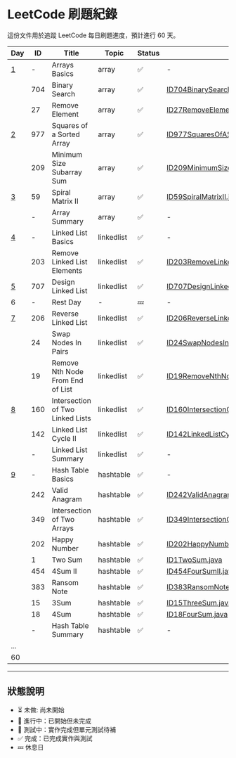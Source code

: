 # LeetCode 刷題紀錄

這份文件用於追蹤 LeetCode 每日刷題進度，預計進行 60 天。

| Day                                   | ID  | Title                            | Topic      | Status | Solution Link                                                                                                                                    | Notes |
|---------------------------------------|-----|----------------------------------|------------|--------|--------------------------------------------------------------------------------------------------------------------------------------------------|-------|
| [1](../doc/daily/day01-2025-04-18.md) | -   | Arrays Basics                    | array      | ✅      | -                                                                                                                                                |       |
|                                       | 704 | Binary Search                    | array      | ✅      | [ID704BinarySearch.java](../src/main/java/io/github/monty/leetcode/array/ID704BinarySearch.java)                                                 |       |
|                                       | 27  | Remove Element                   | array      | ✅      | [ID27RemoveElement.java](../src/main/java/io/github/monty/leetcode/array/ID27RemoveElement.java)                                                 |       |   
| [2](../doc/daily/day02-2025-04-19.md) | 977 | Squares of a Sorted Array        | array      | ✅      | [ID977SquaresOfASortedArray.java](../src/main/java/io/github/monty/leetcode/array/ID977SquaresOfASortedArray.java)[SquaresOfASortedArray.java]() |       |  
|                                       | 209 | Minimum Size Subarray Sum        | array      | ✅      | [ID209MinimumSizeSubarraySum.java](../src/main/java/io/github/monty/leetcode/array/ID209MinimumSizeSubarraySum.java)                             |       |
| [3](../doc/daily/day03-2025-04-20.md) | 59  | Spiral Matrix II                 | array      | ✅      | [ID59SpiralMatrixII.java](../src/main/java/io/github/monty/leetcode/array/ID59SpiralMatrixII.java)                                               |       |
|                                       | -   | Array Summary                    | array      | ✅      | -                                                                                                                                                |       |
| [4](../doc/daily/day04-2025-04-21.md) | -   | Linked List Basics               | linkedlist | ✅      | -                                                                                                                                                |       |
|                                       | 203 | Remove Linked List Elements      | linkedlist | ✅      | [ID203RemoveLinkedListElements.java](../src/main/java/io/github/monty/leetcode/linkedlist/ID203RemoveLinkedListElements.java)                    |       |
| [5](../doc/daily/day05-2025-04-22.md) | 707 | Design Linked List               | linkedlist | ✅      | [ID707DesignLinkedList.java](../src/main/java/io/github/monty/leetcode/linkedlist/ID707DesignLinkedList.java)                                    |       |
| 6                                     | -   | Rest Day                         | -          | 💤     | -                                                                                                                                                |       |
| [7](../doc/daily/day07-2025-04-24.md) | 206 | Reverse Linked List              | linkedlist | ✅      | [ID206ReverseLinkedList.java](../src/main/java/io/github/monty/leetcode/linkedlist/ID206ReverseLinkedList.java)                                  |       |
|                                       | 24  | Swap Nodes In Pairs              | linkedlist | ✅      | [ID24SwapNodesInPairs.java](../src/main/java/io/github/monty/leetcode/linkedlist/ID24SwapNodesInPairs.java)                                      |       |
|                                       | 19  | Remove Nth Node From End of List | linkedlist | ✅      | [ID19RemoveNthNodeFromEndOfList.java](../src/main/java/io/github/monty/leetcode/linkedlist/ID19RemoveNthNodeFromEndOfList.java)                  |       |
| [8](../doc/daily/day08-2025-04-25.md) | 160 | Intersection of Two Linked Lists | linkedlist | ✅      | [ID160IntersectionOfTwoLinkedLists.java](../src/main/java/io/github/monty/leetcode/linkedlist/ID160IntersectionOfTwoLinkedLists.java)            |       |
|                                       | 142 | Linked List Cycle II             | linkedlist | ✅      | [ID142LinkedListCycleII.java](../src/main/java/io/github/monty/leetcode/linkedlist/ID142LinkedListCycleII.java)                                  |       |
|                                       | -   | Linked List Summary              | linkedlist | ✅      | -                                                                                                                                                |       |
| [9](../doc/daily/day09-2025-04-26.md) | -   | Hash Table Basics                | hashtable  | ✅      | -                                                                                                                                                |       |
|                                       | 242 | Valid Anagram                    | hashtable  | ✅      | [ID242ValidAnagram.java](../src/main/java/io/github/monty/leetcode/hashtable/ID242ValidAnagram.java)                                             |       |
|                                       | 349 | Intersection of Two Arrays       | hashtable  | ✅      | [ID349IntersectionOfTwoArrays.java](../src/main/java/io/github/monty/leetcode/hashtable/ID349IntersectionOfTwoArrays.java)                       |       |
|                                       | 202 | Happy Number                     | hashtable  | ✅      | [ID202HappyNumber.java](../src/main/java/io/github/monty/leetcode/hashtable/ID202HappyNumber.java)                                               |       |
|                                       | 1   | Two Sum                          | hashtable  | ✅      | [ID1TwoSum.java](../src/main/java/io/github/monty/leetcode/hashtable/ID1TwoSum.java)                                                             |       |
|                                       | 454 | 4Sum II                          | hashtable  | ✅      | [ID454FourSumII.java](../src/main/java/io/github/monty/leetcode/hashtable/ID454FourSumII.java)                                                   |       |
|                                       | 383 | Ransom Note                      | hashtable  | ✅      | [ID383RansomNote.java](../src/main/java/io/github/monty/leetcode/hashtable/ID383RansomNote.java)                                                 |       |
|                                       | 15  | 3Sum                             | hashtable  | ✅      | [ID15ThreeSum.java](../src/main/java/io/github/monty/leetcode/hashtable/ID15ThreeSum.java)                                                       |       |
|                                       | 18  | 4Sum                             | hashtable  | ✅      | [ID18FourSum.java](../src/main/java/io/github/monty/leetcode/hashtable/ID18FourSum.java)                                                         |       |
|                                       | -   | Hash Table Summary               | hashtable  | ✅      | -                                                                                                                                                |       |   
| ...                                   |     |                                  |            |        |                                                                                                                                                  |       |   
| 60                                    |     |                                  |            |        |                                                                                                                                                  |       |

---

## 狀態說明
- ⏳ 未做: 尚未開始
- 🚧 進行中：已開始但未完成
- 🧪 測試中：實作完成但單元測試待補
- ✅ 完成：已完成實作與測試
- 💤 休息日